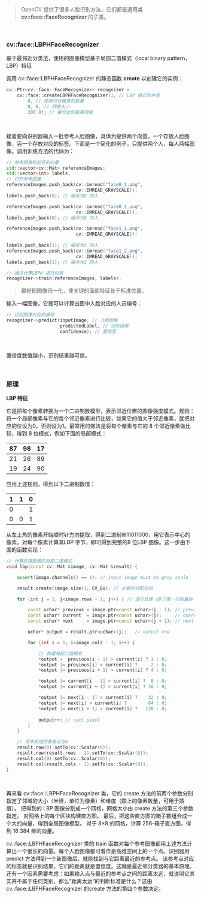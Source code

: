 > OpenCV 提供了很多人脸识别方法，它们都是通用类 **cv::face::FaceRecognizer** 的子类。
<br>

### cv::face::LBPHFaceRecognizer
基于最邻近分类法，使用的图像模型基于局部二值模式（local binary pattern，LBP）特征
<br>

调用 cv::face::LBPHFaceRecognizer 的静态函数 **create** 以创建它的实例：
```c++
cv::Ptr<cv::face::FaceRecognizer> recognizer =
    cv::face::createLBPHFaceRecognizer(1, // LBP 模式的半径
        8, // 使用邻近像素的数量
        8, 8, // 网格大小
        200.8); // 最邻近的距离阈值
```
<br>

接着要向识别器输入一批参考人脸图像，具体为提供两个向量，一个存放人脸图像，另一个存放对应的标签。下面是一个简化的例子，只提供两个人，每人两幅图像。调用训练方法的代码为：
```c++
// 参考图像和标签的向量
std::vector<cv::Mat> referenceImages;
std::vector<int> labels;
// 打开参考图像
referenceImages.push_back(cv::imread("face0_1.png",
                          cv::IMREAD_GRAYSCALE));
labels.push_back(0); // 编号为0 的人

referenceImages.push_back(cv::imread("face0_2.png",
                          cv::IMREAD_GRAYSCALE));
labels.push_back(0); // 编号为0 的人

referenceImages.push_back(cv::imread("face1_1.png",
                          cv::IMREAD_GRAYSCALE));
                          
labels.push_back(1); // 编号为1 的人
referenceImages.push_back(cv::imread("face1_2.png",
                          cv::IMREAD_GRAYSCALE));
labels.push_back(1); // 编号为1 的人

// 通过计算LBPH 进行训练
recognizer->train(referenceImages, labels);
```

> 最好把图像归一化，使关键的面部特征处于标准位置。

输入一幅图像，它就可以计算出图中人脸对应的人员编号：
```c++
// 识别图像对应的编号
recognizer->predict(inputImage, // 人脸图像
                    predictedLabel, // 识别结果
                    confidence); // 置信度
```
<br>

置信度数值越小，识别结果越可信。

<br>

### 原理

**LBP 特征**

它是把每个像素转换为一个二进制数模型，表示邻近位置的图像强度模式。规则：将一个局部像素与它的每个邻近像素进行比较，如果它的值大于邻近像素，就把对应的位设为0，否则设为1。最常用的做法是将每个像素与它的 8 个邻近像素做比较，得到 8 位模式，例如下面的局部模式：

| 87   | 98   | 17   |
| ---- | ---- | ---- |
| 21   | 26   | 89   |
| 19   | 24   | 90   |

应用上述规则，得到以下二进制数值：

| 1    | 1    | 0    |
| ---- | ---- | ---- |
| 0    |      | 1    |
| 0    | 0    | 1    |

从左上角的像素开始顺时针方向提取，得到二进制串11011000，用它表示中心的像素。对每个像素计算其LBP 字节，即可得到完整的8 位LBP 图像。这一步由下面的函数实现：
```c++
// 计算灰度图像的局部二值模式
void lbp(const cv::Mat &image, cv::Mat &result) {

	assert(image.channels() == 1); // input image must be gray scale

	result.create(image.size(), CV_8U); // 必要时分配空间

	for (int j = 1; j<image.rows - 1; j++) { // 逐行处理（除了第一行和最后一行）

		const uchar* previous = image.ptr<const uchar>(j - 1); // previous row
		const uchar* current  = image.ptr<const uchar>(j);	   // current row
		const uchar* next     = image.ptr<const uchar>(j + 1); // next row

		uchar* output = result.ptr<uchar>(j);	// output row

		for (int i = 1; i<image.cols - 1; i++) {

			// 构建局部二值模式
			*output =  previous[i - 1] > current[i] ? 1 : 0;
			*output |= previous[i] > current[i] ?     2 : 0;
			*output |= previous[i + 1] > current[i] ? 4 : 0;

			*output |= current[i - 1] > current[i] ?  8 : 0;
			*output |= current[i + 1] > current[i] ? 16 : 0;

			*output |= next[i - 1] > current[i] ?    32 : 0;
			*output |= next[i] > current[i] ?        64 : 0;
			*output |= next[i + 1] > current[i] ?   128 : 0;
			
			output++; // next pixel
		}
	}

	// 将未处理的像素设为0
	result.row(0).setTo(cv::Scalar(0));
	result.row(result.rows - 1).setTo(cv::Scalar(0));
	result.col(0).setTo(cv::Scalar(0));
	result.col(result.cols - 1).setTo(cv::Scalar(0));
}
```
<br>

再来看 cv::face::LBPHFaceRecognizer 类，它的 create 方法的前两个参数分别指定了邻域的大小（半径，单位为像素）和维度（圆上的像素数量，可用于插值）。
把得到的 LBP 图像分割成一个网格，网格大小由 create 方法的第三个参数指定。
对网格上的每个区块构建直方图。
最后，把这些直方图的箱子数组合成一个大的向量，得到全局图像模型。
对于 8×8 的网格，计算 256-箱子直方图，得到 16 384 维的向量。
<br>

cv::face::LBPHFaceRecognizer 类的 train 函数对每个参考图像都用上述方法计算出一个很长的向量。每个人脸图像都可看作是高维空间上的一个点。识别器用predict 方法得到一个新图像后，就能找到与它距离最近的参考点。
该参考点对应的标签就是识别结果，它们的距离就是置信度。这就是最近邻分类器的基本原理。
还有一个因素需要考虑：如果输入点与最近的参考点之间的距离太远，就说明它其实并不属于任何类别，那么“距离太远”的判断标准是什么？这由cv::face::LBPHFaceRecognizer 的create 方法的第四个参数决定。



